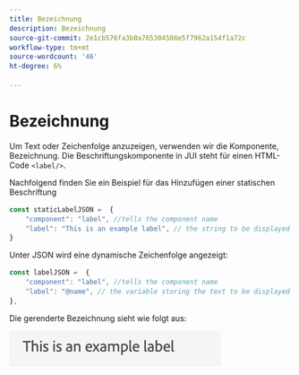 ```yaml
---
title: Bezeichnung
description: Bezeichnung
source-git-commit: 2e1cb576fa3b0a765304508e5f7962a154f1a72c
workflow-type: tm+mt
source-wordcount: '46'
ht-degree: 6%

---
```


# Bezeichnung

Um Text oder Zeichenfolge anzuzeigen, verwenden wir die Komponente, Bezeichnung.
Die Beschriftungskomponente in JUI steht für einen HTML-Code `<label/>`.

Nachfolgend finden Sie ein Beispiel für das Hinzufügen einer statischen Beschriftung

```js title="staticLabel.js"
const staticLabelJSON =  {
    "component": "label", //tells the component name
    "label": "This is an example label", // the string to be displayed
}
```

Unter JSON wird eine dynamische Zeichenfolge angezeigt:

```js title="dynamicLabel.js"
const labelJSON =  {
    "component": "label", //tells the component name
    "label": "@name", // the variable storing the text to be displayed
},
```

Die gerenderte Bezeichnung sieht wie folgt aus:

![label](./imgs/label.png "Titel")